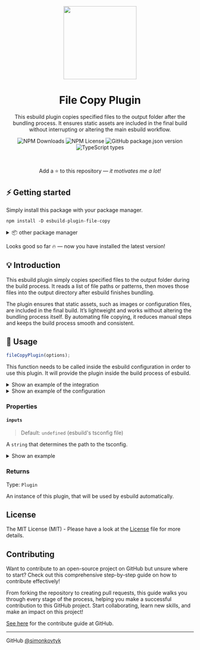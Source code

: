 <div align="center">

<img width="196" src="https://raw.githubusercontent.com/simonkovtyk/esbuild-plugin-file-copy/611c5c4942c8460ec6247ab833418908e9213a9b/docs/esbuild-favicon.svg" />

<h1>File Copy Plugin</h1>

<p>This esbuild plugin copies specified files to the output folder after the bundling process. It ensures static assets are included in the final build without interrupting or altering the main esbuild workflow.</p>

![NPM Downloads](https://img.shields.io/npm/dw/esbuild-plugin-file-copy)
![NPM License](https://img.shields.io/npm/l/esbuild-plugin-file-copy)
![GitHub package.json version](https://img.shields.io/npm/v/esbuild-plugin-file-copy)
![TypeScript types](https://img.shields.io/badge/TypeScript_types-included-blue)

<br />

Add a ⭐ to this repository — *it motivates me a lot!*

</div>

## ⚡️ Getting started

Simply install this package with your package manager.

````shell
npm install -D esbuild-plugin-file-copy
````

<details>
<summary>📦 other package manager</summary>

Here are examples for installing the package with other package manager.

> 💾 **yarn**
> ````shell
> yarn add -D esbuild-plugin-file-copy
> ````

> 💾 **pnpm**
> ````shell
> pnpm install -D esbuild-plugin-file-copy
> ````

</details>

Looks good so far 🔥 — now you have installed the latest version!

## 💡 Introduction

This esbuild plugin simply copies specified files to the output folder during the build process. It reads a list of file paths or patterns, then moves those files into the output directory after
esbuild finishes bundling.

The plugin ensures that static assets, such as images or configuration files, are included in the final build. It’s lightweight and works without altering the bundling
process itself. By automating file copying, it reduces manual steps and keeps the build process smooth and consistent.

## 🔧 Usage

```typescript
fileCopyPlugin(options);
```

This function needs to be called inside the esbuild configuration in order to use this plugin. It will provide the plugin inside the build process of esbuild.

<details>
<summary>Show an example of the integration</summary>

````typescript
esbuild.build({
  // some configuration...
  plugins: [
    fileCopyPlugin();
    // more plugins here...
  ]
})
````

</details>

<details>
<summary>Show an example of the configuration</summary>

````typescript
fileCopyPlugin({
  // configure here
});
````

</details>

### Properties

#### ``inputs``

> Default: ``undefined`` (esbuild's tsconfig file)

A ``string`` that determines the path to the tsconfig.

<details>
<summary>Show an example</summary>

````typescript
fileCopyPlugin({
  overridePathToTsconfig: "libs/my-lib/tsconfig.json" // any path allowed
});
````

</details>

### Returns

Type: ``Plugin``

An instance of this plugin, that will be used by esbuild automatically.

## License

The MIT License (MIT) - Please have a look at the [License](https://github.com/simonkovtyk/esbuild-plugin-file-copy/blob/main/LICENSE) file for more details.

## Contributing

Want to contribute to an open-source project on GitHub but unsure where to start? Check out this comprehensive step-by-step guide on how to contribute effectively!

From forking the repository to creating pull requests, this guide walks you through every stage of the process, helping you make a successful contribution to this GitHub project. Start collaborating,
learn new skills, and make an impact on this project!

[See here](https://github.com/simonkovtyk/esbuild-plugin-file-copy/blob/main/docs/guides/HOW_TO_CONTRIBUTE.md) for the contribute guide at GitHub.

<hr>

GitHub [@simonkovtyk](https://github.com/simonkovtyk)
